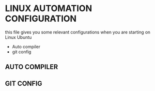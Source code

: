 # LINUX AUTOMATION CONFIGURATION

this file gives you some relevant configurations when you are starting on Linux Ubuntu

* Auto compiler
* git config

## AUTO COMPILER

## GIT CONFIG
